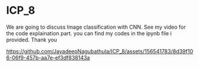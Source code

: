 # ICP_8
We are going to discuss Image classification with CNN. See my video for the code explaination part. you can find my codes in the ipynb file i provided.
Thank you

https://github.com/JayadeepNagubathula/ICP_8/assets/156541783/8d39f106-06f9-457b-aa7e-ef3df838143a


